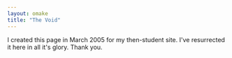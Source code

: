 ```yaml
---
layout: omake
title: "The Void"
---
```

I created this page in March 2005 for my then-student site. I've resurrected it here in all it's glory. Thank you.

<!--

----------------------------------------------------------

 "Ha! I laugh at danger and drop ice cubes down the vest 
 of fear!" 
    
 -- Edmund Blackadder

----------------------------------------------------------

 "When did ignorance become a point of view?"
    
 -- Dilbert

----------------------------------------------------------

 "The power of accurate observation is often called
 cynicism by those who don't have it."
    
 -- G.B. Shaw

----------------------------------------------------------

 "If you pick up a stray dog
 and make it prosperous
 he will not bite you
 this is the principal difference
 between a dog and a man.
 
 -- Mark Twain

----------------------------------------------------------

 "Cheer up! The worst is yet to come!"
    
 -- Philander Johnson

----------------------------------------------------------

 "He who knows not, knows not
  He who knows he knows not, knows."

 -- Mr X

----------------------------------------------------------

 "He that hopes no good feels no ill."

 -- Thomas Fuller

----------------------------------------------------------
 
 "The fact that no one understands you doesn't mean
  you're an artist."

 -- MacEddie

----------------------------------------------------------

 "There's no reasonableness value for the timestamps: you
  can make a file look arbitrarily old or like it was
  modified at some time in the distant future (useful if
  you are writing sicence fiction stories)."

  -- "Learning Perl" by Randal L. Schwartz
      O'Reilly Press

----------------------------------------------------------

 "Mac for Productivity
  Palm for Portability
  Linux for Transparency
  BSD for Reliability
  Windows for... Solitaire."

 -- Mr X

----------------------------------------------------------

 "Flowers bloom and die
  Wind brings butterflies or snow
  A stone won't notice."

 -- Tyler Durden

----------------------------------------------------------

 "Being a smartass is better than being a dumbass."

 -- Terry Noble & Hideous Harpie
    Heard on Whole Wheat Radio

----------------------------------------------------------

 "I call for a separation of church and idiot."

 -- Mr X

----------------------------------------------------------

 "No dreams
  No disappointments."

 -- Tom Paris, Star Trek: Voyager

----------------------------------------------------------

 "Strange how someone can love someone else, and yet at 
  the same time pray for her to fall under a train."

 "This gem of, to me, incomprehensibility not only told
  me nothing, it convinced me once again that a mind
  as non-technical as mine should concern itself less
  with causes than effects."

 -- From Bob Shaw's short story: "Light of Other Days"

----------------------------------------------------------

 "Awwwwwwwwwwwwwwwwwww."
 "Awwww?"
 "Awwwwwwwww."

 -- Laura Douglass

----------------------------------------------------------

 "It is fast approaching the point where I don't want to
  elect anyone stupid enough to want the job."

 -- Erma Bombeck

----------------------------------------------------------

 "Democracy is a form of government that substitutes
  election by the incompetent many for appointment by a
  corrupt few"

 -- Mr X

----------------------------------------------------------

 "People the world would be better off without:
  - George W Bush
  - John Howard
  - Everyone in the "Family First Party"
  - Any member of the Taliban
  - Anyone from SCO"

 -- Ruben Schade

----------------------------------------------------------

 "I'm contemplating thinking about thinking..."
 
 -- Robbie Williams in his song "Come Undone"
    Escapology Albumn, 2003

----------------------------------------------------------


